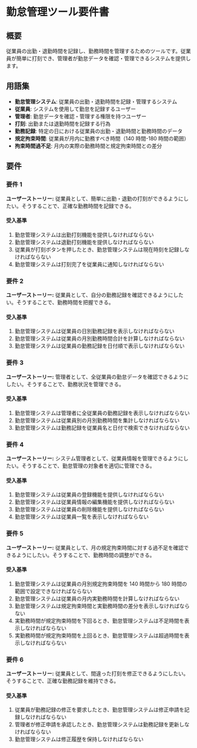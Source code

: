 # 勤怠管理ツール要件書

## 概要

従業員の出勤・退勤時間を記録し、勤務時間を管理するためのツールです。従業員が簡単に打刻でき、管理者が勤怠データを確認・管理できるシステムを提供します。

## 用語集

- **勤怠管理システム**: 従業員の出勤・退勤時間を記録・管理するシステム
- **従業員**: システムを使用して勤怠を記録するユーザー
- **管理者**: 勤怠データを確認・管理する権限を持つユーザー
- **打刻**: 出勤または退勤時間を記録する行為
- **勤務記録**: 特定の日における従業員の出勤・退勤時間と勤務時間のデータ
- **規定拘束時間**: 従業員が月内に勤務すべき時間（140 時間-180 時間の範囲）
- **拘束時間過不足**: 月内の実際の勤務時間と規定拘束時間との差分

## 要件

### 要件 1

**ユーザーストーリー:** 従業員として、簡単に出勤・退勤の打刻ができるようにしたい。そうすることで、正確な勤務時間を記録できる。

#### 受入基準

1. 勤怠管理システムは出勤打刻機能を提供しなければならない
2. 勤怠管理システムは退勤打刻機能を提供しなければならない
3. 従業員が打刻ボタンを押したとき、勤怠管理システムは現在時刻を記録しなければならない
4. 勤怠管理システムは打刻完了を従業員に通知しなければならない

### 要件 2

**ユーザーストーリー:** 従業員として、自分の勤務記録を確認できるようにしたい。そうすることで、勤務時間を把握できる。

#### 受入基準

1. 勤怠管理システムは従業員の日別勤務記録を表示しなければならない
2. 勤怠管理システムは従業員の月別勤務時間合計を計算しなければならない
3. 勤怠管理システムは従業員の勤務記録を日付順で表示しなければならない

### 要件 3

**ユーザーストーリー:** 管理者として、全従業員の勤怠データを確認できるようにしたい。そうすることで、勤務状況を管理できる。

#### 受入基準

1. 勤怠管理システムは管理者に全従業員の勤務記録を表示しなければならない
2. 勤怠管理システムは従業員別の月別勤務時間を集計しなければならない
3. 勤怠管理システムは勤務記録を従業員名と日付で検索できなければならない

### 要件 4

**ユーザーストーリー:** システム管理者として、従業員情報を管理できるようにしたい。そうすることで、勤怠管理の対象者を適切に管理できる。

#### 受入基準

1. 勤怠管理システムは従業員の登録機能を提供しなければならない
2. 勤怠管理システムは従業員情報の編集機能を提供しなければならない
3. 勤怠管理システムは従業員の削除機能を提供しなければならない
4. 勤怠管理システムは従業員一覧を表示しなければならない

### 要件 5

**ユーザーストーリー:** 従業員として、月の規定拘束時間に対する過不足を確認できるようにしたい。そうすることで、勤務時間の調整ができる。

#### 受入基準

1. 勤怠管理システムは従業員の月別規定拘束時間を 140 時間から 180 時間の範囲で設定できなければならない
2. 勤怠管理システムは従業員の月内実勤務時間を計算しなければならない
3. 勤怠管理システムは規定拘束時間と実勤務時間の差分を表示しなければならない
4. 実勤務時間が規定拘束時間を下回るとき、勤怠管理システムは不足時間を表示しなければならない
5. 実勤務時間が規定拘束時間を上回るとき、勤怠管理システムは超過時間を表示しなければならない

### 要件 6

**ユーザーストーリー:** 従業員として、間違った打刻を修正できるようにしたい。そうすることで、正確な勤務記録を維持できる。

#### 受入基準

1. 従業員が勤務記録の修正を要求したとき、勤怠管理システムは修正申請を記録しなければならない
2. 管理者が修正申請を承認したとき、勤怠管理システムは勤務記録を更新しなければならない
3. 勤怠管理システムは修正履歴を保持しなければならない
